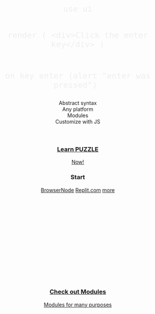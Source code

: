 <center style="width: 100%;">

<div class="cover_box">
	<br><br>

<div class="cover_codebox" id="2" style="display: block;">
<pre><code class="lang-puzzle" style="font-size:22px !important;color:#EEEEEE">use ui

render (
	&#60;div>Click the enter key&#60;/div>
)

on key enter (alert "enter was pressed")
</code></pre>
</div>

<div class="cover_codebox" id="3" style="display: none">
<pre><code class="lang-puzzle" style="font-size:22px !important;color:#EEEEEE">&#60;!-- Browser -->
&#60;script type="text/x-puzzle">
	print "i am runnning in the browser"
&#60;/script>

// Embedded
puzzle.parse("print hi")
puzzle.run("myfile.pz")

// CLI
puzzle> print hi

// Standalone
puzzle run myfile.pz
</code></pre>
</div>

<div class="cover_codebox" id="4" style="display: none">
<pre><code class="lang-puzzle" style="font-size:22px !important;color:#EEEEEE">// Use official module
use rest;

// Remote module
use https://domain.com/module.js

// Local module
use path/to/file.js
</code></pre>
</div>

<div class="cover_codebox" id="5" style="display: none">
<pre><code class="lang-puzzle" style="font-size:22px !important;color:#EEEEEE">// mysyntax.js
var syntax = {
  supermodule: {
     say: {
       follow: ["{data}"],
       method: (ctx, data) => {
         alert(data)
       }
     }
  }
}
</code></pre>
<br><br>
<pre><code class="lang-puzzle" style="font-size:22px !important;color:#EEEEEE">// Puzzle file
use mysyntax;
say hi
</code></pre>
</div>


<!--div class="badge" onclick="showExample(1)">Example</div-->
<div class="badge" onclick="showExample(2)">Abstract syntax</div>
<div class="badge" onclick="showExample(3)">Any platform</div>
<div class="badge" onclick="showExample(4)">Modules</div>
<div class="badge" onclick="showExample(5)">Customize with JS</div>

</div>

<br>
<br>

<a href="#/README" class="cover_box_article">
	<h3>Learn PUZZLE</h3>
	Now!
</a>
<div href="https://replit.com/@puzzlelang"  class="cover_box_article click" style="width:400px;height: 290px;">
	<h3>Start</h3>
<a href="#/chapters/GUIDES?id=browser" class="badge">Browser</a><a href="#/chapters/GUIDES?id=use-with-node" class="badge">Node</a>
<a href="#/chapters/GUIDES?id=hosted-clouds" class="badge">Replit.com</a>
<a href="#/chapters/GUIDES" class="badge">more</a>

</div>
<a href="#/chapters/MODULES" class="cover_box_article click">
	<h3>Check out Modules</h3>
	Modules for many purposes
</a>

<br>

<a href="#/README">

<br>
<span class=" fa fa-chevron-down"></span>
</b>
</a>
<br>
<br>

</center>
